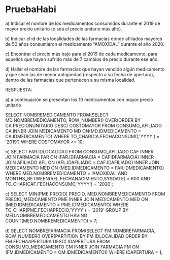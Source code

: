 # PruebaHabi

a) Indicar el nombre de los medicamentos consumidos durante el 2019 de mayor precio unitario (o
sea el precio unitario más alto).</br>

b) Indicar el id de las localidades de las farmacias donde afiliados mayores de 50 años consumieron
el medicamento “AMOXIDAL” durante el año 2020.</br>

c) Encontrar el precio más bajo para el 2019 de cada medicamento, para aquellos que hayan sufrido
más de 7 cambios de precio durante ese año.</br>

d) Hallar el nombre de las farmacias que hayan vendido algún medicamento y que sean las de menor
antigüedad (respecto a su fecha de apertura), dentro de las farmacias que pertenecen a su misma
localidad.</br>

RESPUESTA:</br>

a) a continuación se presentan los 10 medicamentos con mayor precio unitario</br>

SELECT NOMBREMEDICAMENTO
FROM(SELECT MD.NOMBREMEDICAMENTO, ROW_NUMBER() OVER(ORDER BY CA.PRECIONUNITARIO DESC) COSTOMAYOR
     FROM CONSUMO_AFILIADO CA
     INNER JOIN MEDICAMENTO MD ON(MD.IDMEDICAMENTO = CA.IDMEDICAMENTO)
     WHERE TO_CHAR(CA.FECHACONSUMO,'YYYY') = '2019')
WHERE COSTOMAYOR <= 10; </br>

b) SELECT FAR.IDLOCALIDAD
FROM CONSUMO_AFILIADO CAF
INNER JOIN FARMACIA FAR ON (FAR.IDFARMACIA = CAFIDFARMACIA)
INNER JOIN AFILIADO AFL ON (AFL.IDAFILIADO = CAF.IDAFILIADO)
INNER JOIN MEDICAMENTO MED ON (MED.IDMEDICAMENTO = FAR.IDMEDICAMENTO)
WHERE MED.NOMBREMEDICAMENTO = 'AMOXIDAL'
AND MONTHS_BETWEEN(AFL.FECHANACIMIENTO,SYSDATE) > 600
AND TO_CHAR(CAF.FECHACONSUMO,'YYYY') = '2020'; </br>

c) SELECT MIN(PME.PRECIO) PRECIO, MED.NOMBREMEDICAMENTO
FROM PRECIO_MEDICAMENTO PME
INNER JOIN MEDICAMENTO MED ON (MED.IDMEDICAMENTO = PME.IDMEDICAMENTO)
WHERE TO_CHAR(PME.FECHAPRECIO,'YYYY') = '2019'
GROUP BY MED.NOMBREMEDICAMENTO
HAVING COUNT(MED.NOMBREMEDICAMENTO) > 7; </br>


d) SELECT NOMBREFARMACIA 
FROM(SELECT FM.NOMBREFARMACIA, ROW_NUMBER() OVER(PARTITION BY FM.IDLOCALIDAD ORDER BY FM.FECHAAPERTURA DESC) IDAPERTURA
     FROM CONSUMO_MEDICAMENTO CM
     INNER JOIN FARMACIA FM ON (FM.IDMEDICAMENTO = CM.IDMEDICAMENTO))
WHERE IDAPERTURA = 1;
 
